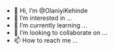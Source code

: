 - 👋 Hi, I’m @OlaniyiKehinde
- 👀 I’m interested in ...
- 🌱 I’m currently learning ...
- 💞️ I’m looking to collaborate on ...
- 📫 How to reach me ...

<!---
OlaniyiKehinde/OlaniyiKehinde is a ✨ special ✨ repository because its `README.md` (this file) appears on your GitHub profile.
You can click the Preview link to take a look at your changes.
--->
